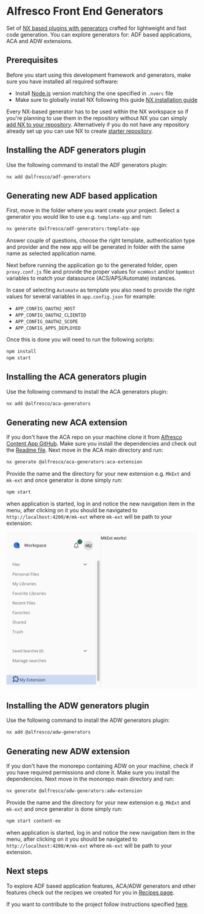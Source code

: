 # Alfresco Front End Generators

Set of [NX based plugins with generators](https://nx.dev/features/generate-code) crafted for lightweight and fast code generation. You can explore generators for: ADF based applications, ACA and ADW extensions.

## Prerequisites
Before you start using this development framework and generators, make sure you have installed all required software:

* Install [Node.js](https://nodejs.org/en/download/) version matching the one specified in `.nvmrc` file
* Make sure to globally install NX following this guide [NX installation guide](https://nx.dev/getting-started/installation)

Every NX-based generator has to be used within the NX workspace so if you're planning to use them in the repository without NX you can simply [add NX to your repository](https://nx.dev/docs/getting-started/installation#adding-nx-to-your-repository). Alternatively if you do not have any repository already set up you can use NX to create [starter repository](https://nx.dev/docs/getting-started/installation#starter-repository).

## Installing the ADF generators plugin
Use the following command to install the ADF generators plugin:
```sh
nx add @alfresco/adf-generators
```

## Generating new ADF based application
First, move in the folder where you want create your project. Select a generator you would like to use e.g. `template-app` and run:
```sh
nx generate @alfresco/adf-generators:template-app
```
Answer couple of questions, choose the right template, authentication type and provider and the new app will be generated in folder with the same name as selected application name.

Next before running the application go to the generated folder, open `proxy.conf.js` file and provide the proper values for `ecmHost` and/or `bpmHost` variables to match your datasource (ACS/APS/Automate) instances.

In case of selecting `Automate` as template you also need to provide the right values for several variables in `app.config.json` for example:
* `APP_CONFIG_OAUTH2_HOST`
* `APP_CONFIG_OAUTH2_CLIENTID`
* `APP_CONFIG_OAUTH2_SCOPE`
* `APP_CONFIG_APPS_DEPLOYED`

 Once this is done you will need to run the following scripts:
```sh
npm install
npm start
```

## Installing the ACA generators plugin
Use the following command to install the ACA generators plugin:
```sh
nx add @alfresco/aca-generators
```

## Generating new ACA extension
If you don't have the ACA repo on your machine clone it from [Alfresco Content App GitHub](https://github.com/Alfresco/alfresco-content-app). Make sure you install the dependencies and check out the [Readme file](https://github.com/Alfresco/alfresco-content-app/blob/develop/README.md). Next move in the ACA main directory and run:
```sh
nx generate @alfresco/aca-generators:aca-extension
```
Provide the name and the directory for your new extension e.g. `MkExt` and `mk-ext` and once generator is done simply run:
```sh
npm start
```

when application is started, log in and notice the new navigation item in the menu, after clicking on it you should be navigated to `http://localhost:4200/#/mk-ext` where `mk-ext` will be path to your extension: 

![Newly generated extension component](docs/images/aca-extension.png)

## Installing the ADW generators plugin
Use the following command to install the ADW generators plugin:
```sh
nx add @alfresco/adw-generators
```

## Generating new ADW extension
If you don't have the monorepo containing ADW on your machine, check if you have required permissions and clone it. Make sure you install the dependencies. Next move in the monorepo main directory and run:
```sh
nx generate @alfresco/adw-generators:adw-extension
```
Provide the name and the directory for your new extension e.g. `MkExt` and `mk-ext` and once generator is done simply run:
```sh
npm start content-ee
```

when application is started, log in and notice the new navigation item in the menu, after clicking on it you should be navigated to `http://localhost:4200/#/mk-ext` where `mk-ext` will be path to your extension.

## Next steps
To explore ADF based application features, ACA/ADW generators and other features check out the recipes we created for you in [Recipes page](./docs/recipes/recipes.md).

If you want to contribute to the project follow instructions specified [here](./docs/developer-docs/contributing.md).
